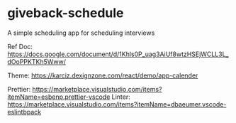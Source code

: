 # giveback-schedule
A simple scheduling app for scheduling interviews

Ref Doc: https://docs.google.com/document/d/1Khls0P_uag3AiUf8wtzHSEjWCLL3L_dOoPPKTKh5Www/

Theme: https://karciz.dexignzone.com/react/demo/app-calender

Prettier: https://marketplace.visualstudio.com/items?itemName=esbenp.prettier-vscode
Linter: https://marketplace.visualstudio.com/items?itemName=dbaeumer.vscode-eslintbpack